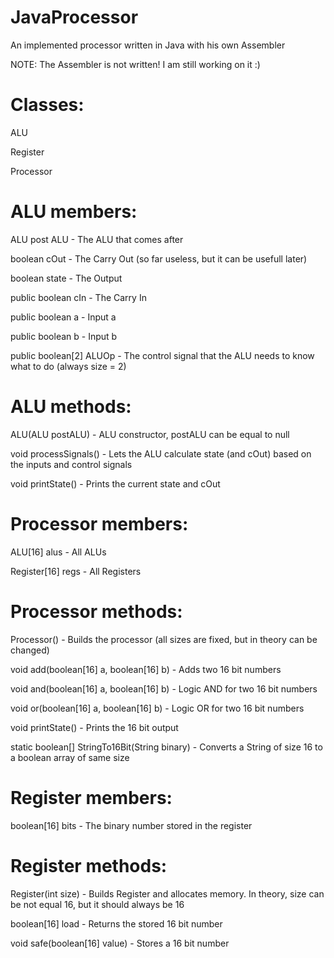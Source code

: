 # JavaProcessor
An implemented processor written in Java with his own Assembler

NOTE: The Assembler is not written! I am still working on it :)

# Classes:
  ALU
  
  Register
  
  Processor
# ALU members:
  ALU post ALU            - The ALU that comes after
  
  boolean cOut            - The Carry Out (so far useless, but it can be usefull later)
  
  boolean state           - The Output
  
  public boolean cIn      - The Carry In
  
  public boolean a        - Input a
  
  public boolean b        - Input b
  
  public boolean[2] ALUOp - The control signal that the ALU needs to know what to do (always size = 2)
# ALU methods:
  ALU(ALU postALU)        - ALU constructor, postALU can be equal to null
  
  void processSignals()   - Lets the ALU calculate state (and cOut) based on the inputs and control signals
  
  void printState()       - Prints the current state and cOut
# Processor members:
  ALU[16] alus            - All ALUs
  
  Register[16] regs       - All Registers
# Processor methods:
  Processor()                                   - Builds the processor (all sizes are fixed, but in theory can be changed)
  
  void add(boolean[16] a, boolean[16] b)        - Adds two 16 bit numbers
  
  void and(boolean[16] a, boolean[16] b)        - Logic AND for two 16 bit numbers
  
  void or(boolean[16] a, boolean[16] b)         - Logic OR for two 16 bit numbers
  
  void printState()                             - Prints the 16 bit output
  
  static boolean[] StringTo16Bit(String binary) - Converts a String of size 16 to a boolean array of same size
# Register members:
  boolean[16] bits  - The binary number stored in the register
# Register methods:
  Register(int size)            - Builds Register and allocates memory. In theory, size can be not equal 16, but it should always be 16
  
  boolean[16] load              - Returns the stored 16 bit number
  
  void safe(boolean[16] value)  - Stores a  16 bit number
